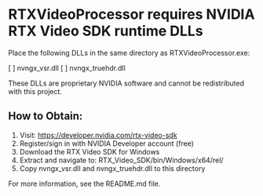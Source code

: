 RTXVideoProcessor requires NVIDIA RTX Video SDK runtime DLLs
============================================================

Place the following DLLs in the same directory as RTXVideoProcessor.exe:

  [ ] nvngx_vsr.dll
  [ ] nvngx_truehdr.dll

These DLLs are proprietary NVIDIA software and cannot be redistributed with this project.

How to Obtain:
--------------
1. Visit: https://developer.nvidia.com/rtx-video-sdk
2. Register/sign in with NVIDIA Developer account (free)
3. Download the RTX Video SDK for Windows
4. Extract and navigate to: RTX_Video_SDK/bin/Windows/x64/rel/
5. Copy nvngx_vsr.dll and nvngx_truehdr.dll to this directory

For more information, see the README.md file.
